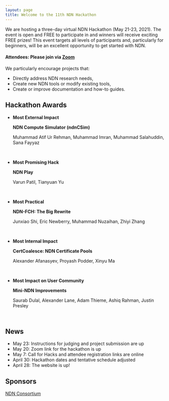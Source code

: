 ```yaml
---
layout: page
title: Welcome to the 11th NDN Hackathon
---
```


We are hosting a three-day virtual NDN Hackathon (May 21-23, 2021). The event is open and FREE to participate in and winners will receive exciting FREE prizes! This event targets all levels of participants and, particularly for beginners, will be an excellent opportunity to get started with NDN.

#### **Attendees: Please join via [Zoom](https://arizona.zoom.us/j/86129306505?pwd=VTZDMEhGQnU0TDZZZDR3K1hZRmpmZz09)**

We particularly encourage projects that:

 - Directly address NDN research needs,
 - Create new NDN tools or modify existing tools,
 - Create or improve documentation and how-to guides.


<!--## Call For Hacks

- Proposals should be submitted via [web form](https://docs.google.com/forms/d/e/1FAIpQLSfYe_kGUiosu01iMtbXPkMVgTYbMCXZgS-ZUaFx4IlKnun9-A/viewform).
- Click [here](http://11th-ndn-hackathon.named-data.net/cfh.html) for our "Call for Hacks".-->

## Hackathon Awards

- **Most External Impact**

  **NDN Compute Simulator (ndnCSim)**

  Muhammad Atif Ur Rehman, Muhammad Imran, Muhammad Salahuddin, Sana Fayyaz

  <br />

- **Most Promising Hack**

  **NDN Play**

  Varun Patil, Tianyuan Yu

  <br />

- **Most Practical**

  **NDN-FCH: The Big Rewrite**

  Junxiao Shi, Eric Newberry, Muhammad Nuzaihan, Zhiyi Zhang

  <br />

- **Most Internal Impact**

  **CertCoalesce: NDN Certificate Pools**

  Alexander Afanasyev, Proyash Podder, Xinyu Ma

  <br />

- **Most Impact on User Community**

  **Mini-NDN Improvements**

  Saurab Dulal, Alexander Lane, Adam Thieme, Ashiq Rahman, Justin Presley

  <br />

## News
- May 23: Instructions for judging and project submission are up
- May 20: Zoom link for the hackathon is up
- May 7: Call for Hacks and attendee registration links are online
- April 30: Hackathon dates and tentative schedule adjusted
- April 28: The website is up!

## Sponsors

[NDN Consortium](https://named-data.net/consortium/)
